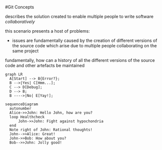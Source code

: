 #Git Concepts

describes the solution created to enable multiple people to write software _collaboratively_

this scenario presents a host of problems:

- issues are fundamentally caused by the creation of different versions of the source code which arise due to multiple people collaborating on the same project 

fundamentally, how can a history of all the different versions of the source code and other artefacts be maintained

``` mermaid
graph LR
  A[Start] --> B{Error?};
  B -->|Yes| C[Hmm...];
  C --> D[Debug];
  D --> B;
  B ---->|No| E[Yay!];
```

``` mermaid
sequenceDiagram
  autonumber
  Alice->>John: Hello John, how are you?
  loop Healthcheck
      John->>John: Fight against hypochondria
  end
  Note right of John: Rational thoughts!
  John-->>Alice: Great!
  John->>Bob: How about you?
  Bob-->>John: Jolly good!
```

